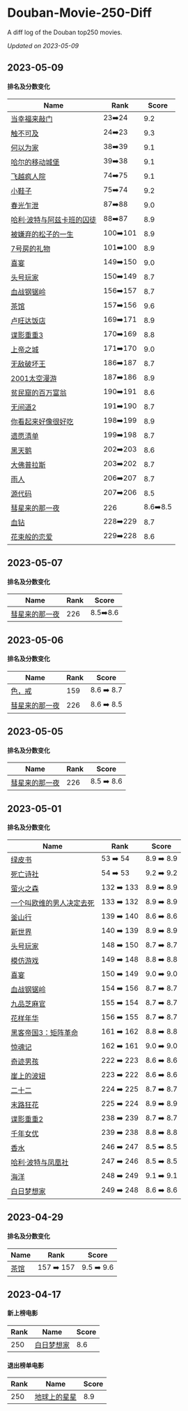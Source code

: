 # Douban-Movie-250-Diff

A diff log of the Douban top250 movies.

*Updated on 2023-05-09*

## 2023-05-09


#### 排名及分数变化

|     Name    |   Rank   |   Score  |
| ------- | ------------ | -------- |
| [当幸福来敲门](https://movie.douban.com/subject/1849031) | 23➡️24 | 9.2 |
| [触不可及](https://movie.douban.com/subject/6786002) | 24➡️23 | 9.3 |
| [何以为家](https://movie.douban.com/subject/30170448) | 38➡️39 | 9.1 |
| [哈尔的移动城堡](https://movie.douban.com/subject/1308807) | 39➡️38 | 9.1 |
| [飞越疯人院](https://movie.douban.com/subject/1292224) | 74➡️75 | 9.1 |
| [小鞋子](https://movie.douban.com/subject/1303021) | 75➡️74 | 9.2 |
| [春光乍泄](https://movie.douban.com/subject/1292679) | 87➡️88 | 9.0 |
| [哈利·波特与阿兹卡班的囚徒](https://movie.douban.com/subject/1291544) | 88➡️87 | 8.9 |
| [被嫌弃的松子的一生](https://movie.douban.com/subject/1787291) | 100➡️101 | 8.9 |
| [7号房的礼物](https://movie.douban.com/subject/10777687) | 101➡️100 | 8.9 |
| [喜宴](https://movie.douban.com/subject/1303037) | 149➡️150 | 9.0 |
| [头号玩家](https://movie.douban.com/subject/4920389) | 150➡️149 | 8.7 |
| [血战钢锯岭](https://movie.douban.com/subject/26325320) | 156➡️157 | 8.7 |
| [茶馆](https://movie.douban.com/subject/1461403) | 157➡️156 | 9.6 |
| [卢旺达饭店](https://movie.douban.com/subject/1291822) | 169➡️171 | 8.9 |
| [谍影重重3](https://movie.douban.com/subject/1578507) | 170➡️169 | 8.8 |
| [上帝之城](https://movie.douban.com/subject/1292208) | 171➡️170 | 9.0 |
| [无敌破坏王](https://movie.douban.com/subject/6534248) | 186➡️187 | 8.7 |
| [2001太空漫游](https://movie.douban.com/subject/1292226) | 187➡️186 | 8.9 |
| [贫民窟的百万富翁](https://movie.douban.com/subject/2209573) | 190➡️191 | 8.6 |
| [无间道2](https://movie.douban.com/subject/1307106) | 191➡️190 | 8.7 |
| [你看起来好像很好吃](https://movie.douban.com/subject/4848115) | 198➡️199 | 8.9 |
| [遗愿清单](https://movie.douban.com/subject/1867345) | 199➡️198 | 8.7 |
| [黑天鹅](https://movie.douban.com/subject/1978709) | 202➡️203 | 8.6 |
| [大佛普拉斯](https://movie.douban.com/subject/27059130) | 203➡️202 | 8.7 |
| [雨人](https://movie.douban.com/subject/1291870) | 206➡️207 | 8.7 |
| [源代码](https://movie.douban.com/subject/3075287) | 207➡️206 | 8.5 |
| [彗星来的那一夜](https://movie.douban.com/subject/25807345) | 226 | 8.6➡️8.5 |
| [血钻](https://movie.douban.com/subject/1428175) | 228➡️229 | 8.7 |
| [花束般的恋爱](https://movie.douban.com/subject/34874432) | 229➡️228 | 8.6 |
## 2023-05-07


#### 排名及分数变化

|     Name    |   Rank   |   Score  |
| ------- | ------------ | -------- |
| [彗星来的那一夜](https://movie.douban.com/subject/25807345) | 226 | 8.5➡️8.6 |
## 2023-05-06


#### 排名及分数变化

|     Name    |   Rank   | Score      |
| ------- | ------------ |------------|
| [色，戒](https://movie.douban.com/subject/1828115) | 159 | 8.6 ➡️ 8.7 |
| [彗星来的那一夜](https://movie.douban.com/subject/25807345) | 226 | 8.6 ➡️ 8.5 |
## 2023-05-05


#### 排名及分数变化

|     Name    |   Rank   | Score      |
| ------- | ------------ |------------|
| [彗星来的那一夜](https://movie.douban.com/subject/25807345) | 226 | 8.5 ➡️ 8.6 |
## 2023-05-01

#### 排名及分数变化

|     Name    |   Rank   |   Score  |
| ------- | ------------ | -------- |
| [绿皮书](https://movie.douban.com/subject/27060077) | 53 ➡️ 54 | 8.9 ➡️ 8.9 |
| [死亡诗社](https://movie.douban.com/subject/1291548) | 54 ➡️ 53 | 9.2 ➡️ 9.2 |
| [萤火之森](https://movie.douban.com/subject/5989818) | 132 ➡️ 133 | 8.9 ➡️ 8.9 |
| [一个叫欧维的男人决定去死](https://movie.douban.com/subject/26628357) | 133 ➡️ 132 | 8.9 ➡️ 8.9 |
| [釜山行](https://movie.douban.com/subject/25986180) | 139 ➡️ 140 | 8.6 ➡️ 8.6 |
| [新世界](https://movie.douban.com/subject/10437779) | 140 ➡️ 139 | 8.9 ➡️ 8.9 |
| [头号玩家](https://movie.douban.com/subject/4920389) | 148 ➡️ 150 | 8.7 ➡️ 8.7 |
| [模仿游戏](https://movie.douban.com/subject/10463953) | 149 ➡️ 148 | 8.8 ➡️ 8.8 |
| [喜宴](https://movie.douban.com/subject/1303037) | 150 ➡️ 149 | 9.0 ➡️ 9.0 |
| [血战钢锯岭](https://movie.douban.com/subject/26325320) | 154 ➡️ 156 | 8.7 ➡️ 8.7 |
| [九品芝麻官](https://movie.douban.com/subject/1297518) | 155 ➡️ 154 | 8.7 ➡️ 8.7 |
| [花样年华](https://movie.douban.com/subject/1291557) | 156 ➡️ 155 | 8.7 ➡️ 8.7 |
| [黑客帝国3：矩阵革命](https://movie.douban.com/subject/1302467) | 161 ➡️ 162 | 8.8 ➡️ 8.8 |
| [惊魂记](https://movie.douban.com/subject/1293181) | 162 ➡️ 161 | 9.0 ➡️ 9.0 |
| [奇迹男孩](https://movie.douban.com/subject/26787574) | 222 ➡️ 223 | 8.6 ➡️ 8.6 |
| [崖上的波妞](https://movie.douban.com/subject/1959877) | 223 ➡️ 222 | 8.6 ➡️ 8.6 |
| [二十二](https://movie.douban.com/subject/26430107) | 224 ➡️ 225 | 8.7 ➡️ 8.7 |
| [末路狂花](https://movie.douban.com/subject/1291992) | 225 ➡️ 224 | 8.9 ➡️ 8.9 |
| [谍影重重2](https://movie.douban.com/subject/1308767) | 238 ➡️ 239 | 8.7 ➡️ 8.7 |
| [千年女优](https://movie.douban.com/subject/1307394) | 239 ➡️ 238 | 8.8 ➡️ 8.8 |
| [香水](https://movie.douban.com/subject/1760622) | 246 ➡️ 247 | 8.5 ➡️ 8.5 |
| [哈利·波特与凤凰社](https://movie.douban.com/subject/1457217) | 247 ➡️ 246 | 8.5 ➡️ 8.5 |
| [海洋](https://movie.douban.com/subject/3443389) | 248 ➡️ 249 | 9.1 ➡️ 9.1 |
| [白日梦想家](https://movie.douban.com/subject/2133323) | 249 ➡️ 248 | 8.6 ➡️ 8.6 |
## 2023-04-29


#### 排名及分数变化

|     Name    |   Rank   |   Score  |
| ------- | ------------ | -------- |
| [茶馆](https://movie.douban.com/subject/1461403) | 157 ➡️ 157 | 9.5 ➡️ 9.6 |
## 2023-04-17

#### 新上榜电影

|   Rank  |     Name     |   Score  |
| ------- | ------------ | -------- |
| 250 | [白日梦想家](https://movie.douban.com/subject/2133323) | 8.6 |


#### 退出榜单电影

|   Rank  |     Name     |   Score  |
| ------- | ------------ | -------- |
| 250 | [地球上的星星](https://movie.douban.com/subject/2363506) | 8.9 |
